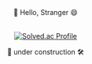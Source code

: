 <div align="center">
  👋 Hello, Stranger 😄
  <br/>
  <br/>
  
  [![Solved.ac Profile](http://mazassumnida.wtf/api/generate_badge?boj=vyu)](https://solved.ac/vyu)

  📌 under construction 🛠
</div>

